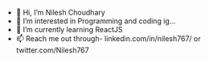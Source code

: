 - 👋 Hi, I’m Nilesh Choudhary
- 👀 I’m interested in Programming and coding ig...
- 🌱 I’m currently learning ReactJS
- 📫 Reach me out through- linkedin.com/in/nilesh767/ or twitter.com/Nilesh767

<!---
Nilesh767/Nilesh767 is a ✨ special ✨ repository because its `README.md` (this file) appears on your GitHub profile.
You can click the Preview link to take a look at your changes.
--->
